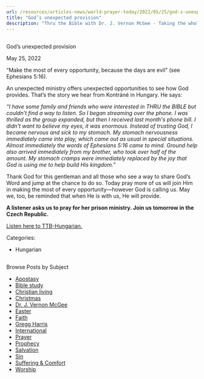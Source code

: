 ```yaml
---
url: /resources/articles-news/world-prayer-today/2022/05/25/god-s-unexpected-provision
title: "God’s unexpected provision"
description: "Thru the Bible with Dr. J. Vernon McGee - Taking the whole Word to the whole world"
---
```







## 
 God’s unexpected provision


May 25, 2022
![]()




“Make the most of every opportunity, because the days are evil” (see Ephesians 5:16).

An unexpected ministry offers unexpected opportunities to see how God provides. That’s the story we hear from Kontráné in Hungary. He says:

*“I have some family and friends who were interested in THRU the BIBLE but couldn’t find a way to listen. So I began streaming over the phone. I was thrilled as the group expanded, but then I received last month's phone bill. I didn't want to believe my eyes, it was enormous. Instead of trusting God, I became nervous and sick to my stomach. My stomach nervousness immediately came into play, which came out as usual in special situations. Almost immediately the words of Ephesians 5:16 came to mind. Ground help also arrived immediately from my brother, who took over half of the amount. My stomach cramps were immediately replaced by the joy that God is using me to help build His kingdom.”*

Thank God for this gentleman and all those who see a way to share God’s Word and jump at the chance to do so. Today pray more of us will join Him in making the most of every opportunity—however God is calling us. May we, too, be reminded that when He is with us, He will provide. 

**A listener asks us to pray for her prison ministry. Join us tomorrow in the Czech Republic.**

[Listen here to TTB-Hungarian.](https://ttb.twr.org/home/day,0873/language,HUN)



Categories: 


* Hungarian









## 
 Browse Posts by Subject


* [Apostasy](/resources/articles-news/-in-tags/tags/Apostasy)
* [Bible study](/resources/articles-news/-in-tags/tags/Bible-study)
* [Christian living](/resources/articles-news/-in-tags/tags/Christian-living)
* [Christmas](/resources/articles-news/-in-tags/tags/Christmas)
* [Dr. J. Vernon McGee](/resources/articles-news/-in-tags/tags/Dr-J-Vernon-McGee)
* [Easter](/resources/articles-news/-in-tags/tags/easter)
* [Faith](/resources/articles-news/-in-tags/tags/Faith)
* [Gregg Harris](/resources/articles-news/-in-tags/tags/Gregg-Harris)
* [International](/resources/articles-news/-in-tags/tags/International)
* [Prayer](/resources/articles-news/-in-tags/tags/prayer)
* [Prophecy](/resources/articles-news/-in-tags/tags/Prophecy)
* [Salvation](/resources/articles-news/-in-tags/tags/Salvation)
* [Sin](/resources/articles-news/-in-tags/tags/sin)
* [Suffering & Comfort](/resources/articles-news/-in-tags/tags/Suffering-Comfort)
* [Worship](/resources/articles-news/-in-tags/tags/worship)






